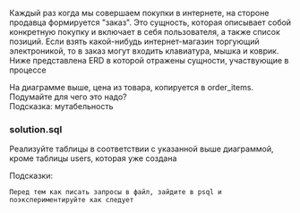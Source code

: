 Каждый раз когда мы совершаем покупки в интернете, на стороне продавца формируется "заказ". Это сущность, которая
описывает собой конкретную покупку и включает в себя пользователя, а также список позиций. Если взять какой-нибудь
интернет-магазин торгующий электроникой, то в заказ могут входить клавиатура, мышка и коврик. Ниже представлена
ERD в которой отражены сущности, участвующие в процессе

На диаграмме выше, цена из товара, копируется в order_items. Подумайте для чего это надо?  
Подсказка: мутабельность

### solution.sql

Реализуйте таблицы в соответствии с указанной выше диаграммой, кроме таблицы users, которая уже создана

Подсказки:

    Перед тем как писать запросы в файл, зайдите в psql и поэкспериментируйте как следует
